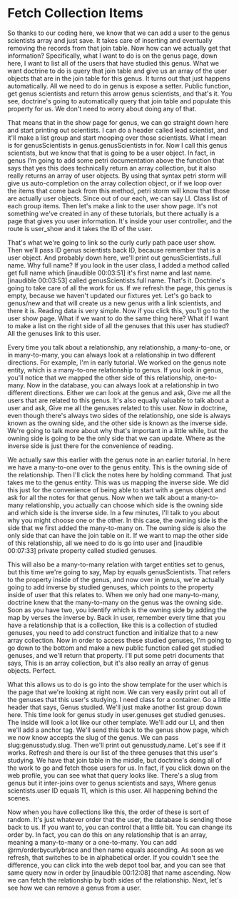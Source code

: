 # Fetch Collection Items

So thanks to our coding here, we know that we can add a user to the genus scientists array and just save. It takes care of inserting and eventually removing the records from that join table. Now how can we actually get that information? Specifically, what I want to do is on the genus page, down here, I want to list all of the users that have studied this genus. What we want doctrine to do is query that join table and give us an array of the user objects that are in the join table for this genus. It turns out that just happens automatically. All we need to do in genus is expose a setter. Public function, get genus scientists and return this arrow genus scientists, and that's it. You see, doctrine's going to automatically query that join table and populate this property for us. We don't need to worry about doing any of that.

That means that in the show page for genus, we can go straight down here and start printing out scientists. I can do a header called lead scientist, and it'll make a list group and start mooping over those scientists. What I mean is for genusScientists in genus.genusScientists in for. Now I call this genus scientists, but we know that that is going to be a user object. In fact, in genus I'm going to add some petri documentation above the function that says that yes this does technically return an array collection, but it also really returns an array of user objects. By using that syntax petri storm will give us auto-completion on the array collection object, or if we loop over the items that come back from this method, petri storm will know that those are actually user objects. Since out of our each, we can say LI. Class list of each group items. Then let's make a link to the user show page. It's not something we've created in any of these tutorials, but there actually is a page that gives you user information. It's inside your user controller, and the route is user_show and it takes the ID of the user.

That's what we're going to link so the curly curly path pace user show. Then we'll pass ID genus scientists back ID, because remember that is a user object. And probably down here, we'll print out genusScientists..full name. Why full name? If you look in the user class, I added a method called get full name which [inaudible 00:03:51] it's first name and last name. [inaudible 00:03:53] called genusScientists.full name. That's it. Doctrine's going to take care of all the work for us. If we refresh the page, this genus is empty, because we haven't updated our fixtures yet. Let's go back to genus/new and that will create us a new genus with a link scientists, and there it is. Reading data is very simple. Now if you click this, you'll go to the user show page. What if we want to do the same thing here? What if I want to make a list on the right side of all the genuses that this user has studied? All the genuses link to this user.

Every time you talk about a relationship, any relationship, a many-to-one, or in many-to-many, you can always look at a relationship in two different directions. For example, I'm in early tutorial. We worked on the genus note entity, which is a many-to-one relationship to genus. If you look in genus, you'll notice that we mapped the other side of this relationship, one-to-many. Now in the database, you can always look at a relationship in two different directions. Either we can look at the genus and ask, Give me all the users that are related to this genus. It's also equally valuable to talk about a user and ask, Give me all the genuses related to this user. Now in doctrine, even though there's always two sides of the relationship, one side is always known as the owning side, and the other side is known as the inverse side. We're going to talk more about why that's important in a little while, but the owning side is going to be the only side that we can update. Where as the inverse side is just there for the convenience of reading.

We actually saw this earlier with the genus note in an earlier tutorial. In here we have a many-to-one over to the genus entity. This is the owning side of the relationship. Then I'll click the notes here by holding command. That just takes me to the genus entity. This was us mapping the inverse side. We did this just for the convenience of being able to start with a genus object and ask for all the notes for that genus. Now when we talk about a many-to-many relationship, you actually can choose which side is the owning side and which side is the inverse side. In a few minutes, I'll talk to you about why you might choose one or the other. In this case, the owning side is the side that we first added the many-to-many on. The owning side is also the only side that can have the join table on it. If we want to map the other side of this relationship, all we need to do is go into user and [inaudible 00:07:33] private property called studied genuses.

This will also be a many-to-many relation with target entities set to genus, but this time we're going to say, Map by equals genusScientists. That refers to the property inside of the genus, and now over in genus, we're actually going to add inverse by studied genuses, which points to the property inside of user that this relates to. When we only had one many-to-many, doctrine knew that the many-to-many on the genus was the owning side. Soon as you have two, you identify which is the owning side by adding the map by verses the inverse by. Back in user, remember every time that you have a relationship that is a collection, like this is a collection of studied genuses, you need to add construct function and initialize that to a new array collection. Now in order to access these studied genuses, I'm going to go down to the bottom and make a new public function called get studied genuses, and we'll return that property. I'll put some petri documents that says, This is an array collection, but it's also really an array of genus objects. Perfect.

What this allows us to do is go into the show template for the user which is the page that we're looking at right now. We can very easily print out all of the genuses that this user's studying. I need class for a container. Go a little header that says, Genus studied. We'll just make another list group down here. This time look for genus study in user.genuses get studied genuses. The inside will look a lot like our other template. We'll add our LI, and then we'll add a anchor tag. We'll send this back to the genus show page, which we now know accepts the slug of the genus. We can pass slug:genusstudy.slug. Then we'll print out genusstudy.name. Let's see if it works. Refresh and there is our list of the three genuses that this user's studying. We have that join table in the middle, but doctrine's doing all of the work to go and fetch those users for us. In fact, if you click down on the web profile, you can see what that query looks like. There's a slug from genus but it inter-joins over to genus scientists and says, Where genus scientists.user ID equals 11, which is this user. All happening behind the scenes.

Now when you have collections like this, the order of these is sort of random. It's just whatever order that the user, the database is sending those back to us. If you want to, you can control that a little bit. You can change its order by. In fact, you can do this on any relationship that is an array, meaning a many-to-many or a one-to-many. You can add @rm/orderbycurlybrace and then name equals ascending. As soon as we refresh, that switches to be in alphabetical order. If you couldn't see the difference, you can click into the web depot tool bar, and you can see that same query now in order by [inaudible 00:12:08] that name ascending. Now we can fetch the relationship by both sides of the relationship. Next, let's see how we can remove a genus from a user.
